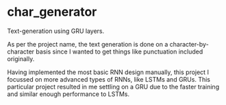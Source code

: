 # char_generator

Text-generation using GRU layers.

As per the project name, the text generation is done on
a character-by-character basis since I wanted to get things like punctuation
included originally.

Having implemented the most basic RNN design manually, this project I focussed
on more advanced types of RNNs, like LSTMs and GRUs. This particular project
resulted in me settling on a GRU due to the faster training and similar enough
performance to LSTMs.
